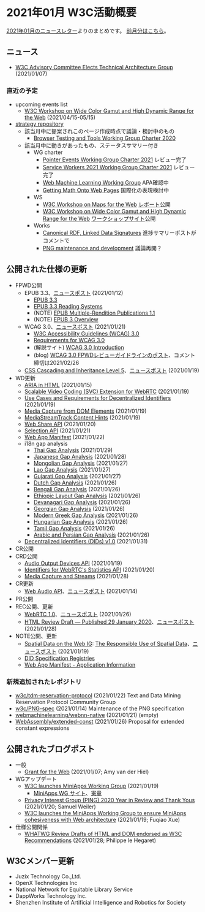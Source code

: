 # 2021年01月 W3C活動概要

[2021年01月のニュースレター](https://lists.w3.org/Archives/Public/w3c-announce/2021JanMar/subject.html)よりのまとめです。
[前月分はこちら](202012.md)。

## ニュース

* [W3C Advisory Committee Elects Technical Architecture Group](https://www.w3.org/blog/news/archives/8846) (2021/01/07)

### 直近の予定

* upcoming events list
  * [W3C Workshop on Wide Color Gamut and High Dynamic Range for the Web](https://www.w3.org/Graphics/Color/Workshop/overview) (2021/04/15-05/15)
* [strategy repository](https://github.com/w3c/strategy/issues)
  * 該当月中に提案されこのページ作成時点で議論・検討中のもの
    * [Browser Testing and Tools Working Group Charter 2020](https://github.com/w3c/strategy/issues/250)
  * 該当月中に動きがあったもの、ステータスサマリー付き
    * WG charter
      * [Pointer Events Working Group Charter 2021](https://github.com/w3c/strategy/issues/249) レビュー完了
      * [Service Workers 2021 Working Group Charter 2021](https://github.com/w3c/strategy/issues/248) レビュー完了
      * [Web Machine Learning Working Group](https://github.com/w3c/strategy/issues/232) APA確認中
      * [Getting Math Onto Web Pages](https://github.com/w3c/strategy/issues/43) 国際化の表現検討中
    * WS
      * [W3C Workshop on Maps for the Web](https://github.com/w3c/strategy/issues/210) [レポート](https://www.w3.org/2020/maps/report)公開
      * [W3C Workshop on Wide Color Gamut and High Dynamic Range for the Web](https://github.com/w3c/strategy/issues/230) [ワークショップサイト](https://www.w3.org/Graphics/Color/Workshop/)公開
    * Works
      * [Canonical RDF, Linked Data Signatures](https://github.com/w3c/strategy/issues/116) 進捗サマリーポストがコメントで
      * [PNG maintenance and development](https://github.com/w3c/strategy/issues/58) 議論再開？

## 公開された仕様の更新

* FPWD公開
  * EPUB 3.3、[ニュースポスト](https://www.w3.org/blog/news/archives/8859) (2021/01/12)
    * [EPUB 3.3](https://www.w3.org/TR/2021/WD-epub-33-20210112/)
    * [EPUB 3.3 Reading Systems](https://www.w3.org/TR/2021/WD-epub-rs-33-20210112/)
    * (NOTE) [EPUB Multiple-Rendition Publications 1.1](https://www.w3.org/TR/2021/NOTE-epub-multi-rend-11-20210112/)
    * (NOTE) [EPUB 3 Overview](https://www.w3.org/TR/2021/NOTE-epub-overview-33-20210112/)
  * WCAG 3.0、[ニュースポスト](https://www.w3.org/blog/news/archives/8889) (2021/01/21)
    * [W3C Accessibility Guidelines (WCAG) 3.0](https://www.w3.org/TR/2021/WD-wcag-3.0-20210121/)
    * [Requirements for WCAG 3.0](https://www.w3.org/TR/2021/WD-wcag-3.0-requirements-20210121/)
    * (解説サイト) [WCAG 3.0 Introduction](https://www.w3.org/WAI/standards-guidelines/wcag/wcag3-intro/)
    * (blog) [WCAG 3.0 FPWDレビューガイドラインのポスト](https://www.w3.org/blog/2021/01/wcag-3-fpwd/)、コメント締切は2021/02/26
  * [CSS Cascading and Inheritance Level 5](https://www.w3.org/TR/2021/WD-css-cascade-5-20210119/)、[ニュースポスト](https://www.w3.org/blog/news/archives/8870) (2021/01/19)
* WD更新
  * [ARIA in HTML](https://www.w3.org/TR/2021/WD-html-aria-20210115/) (2021/01/15)
  * [Scalable Video Coding (SVC) Extension for WebRTC](https://www.w3.org/TR/2021/WD-webrtc-svc-20210119/) (2021/01/19)
  * [Use Cases and Requirements for Decentralized Identifiers](https://www.w3.org/TR/2021/WD-did-use-cases-20210119/) (2021/01/19)
  * [Media Capture from DOM Elements](https://www.w3.org/TR/2021/WD-mediacapture-fromelement-20210119/) (2021/01/19)
  * [MediaStreamTrack Content Hints](https://www.w3.org/TR/2021/WD-mst-content-hint-20210119/) (2021/01/19)
  * [Web Share API](https://www.w3.org/TR/2021/WD-web-share-20210120/) (2021/01/20)
  * [Selection API](https://www.w3.org/TR/2021/WD-selection-api-20210121/) (2021/01/21)
  * [Web App Manifest](https://www.w3.org/TR/2021/WD-appmanifest-20210122/) (2021/01/22)
  * i18n gap analysis
    * [Thai Gap Analysis](https://www.w3.org/TR/2021/WD-thai-gap-20210129/) (2021/01/29)
    * [Japanese Gap Analysis](https://www.w3.org/TR/2021/WD-jpan-gap-20210128/) (2021/01/28)
    * [Mongolian Gap Analysis](https://www.w3.org/TR/2021/WD-mong-gap-20210127/) (2021/01/27)
    * [Lao Gap Analysis](https://www.w3.org/TR/2021/WD-laoo-gap-20210127/) (2021/01/27)
    * [Gujarati Gap Analysis](https://www.w3.org/TR/2021/WD-gujr-gap-20210127/) (2021/01/27)
    * [Dutch Gap Analysis](https://www.w3.org/TR/2021/WD-latn-nl-gap-20210126/) (2021/01/26)
    * [Bengali Gap Analysis](https://www.w3.org/TR/2021/WD-beng-gap-20210126/) (2021/01/26)
    * [Ethiopic Layout Gap Analysis](https://www.w3.org/TR/2021/WD-elreq-gap-20210126/) (2021/01/26)
    * [Devanagari Gap Analysis](https://www.w3.org/TR/2021/WD-deva-gap-20210126/) (2021/01/26)
    * [Georgian Gap Analysis](https://www.w3.org/TR/2021/WD-geor-gap-20210126/) (2021/01/26)
    * [Modern Greek Gap Analysis](https://www.w3.org/TR/2021/WD-grek-gap-20210126/) (2021/01/26)
    * [Hungarian Gap Analysis](https://www.w3.org/TR/2021/WD-latn-hu-gap-20210126/) (2021/01/26)
    * [Tamil Gap Analysis](https://www.w3.org/TR/2021/WD-taml-gap-20210126/) (2021/01/26)
    * [Arabic and Persian Gap Analysis](https://www.w3.org/TR/2021/WD-alreq-gap-20210126/) (2021/01/26)
  * [Decentralized Identifiers (DIDs) v1.0](https://www.w3.org/TR/2021/WD-did-core-20210131/) (2021/01/31)
* CR公開
* CRD公開
  * [Audio Output Devices API](https://www.w3.org/TR/2021/CRD-audio-output-20210119/) (2021/01/19)
  * [Identifiers for WebRTC's Statistics API](https://www.w3.org/TR/2021/CRD-webrtc-stats-20210120/) (2021/01/20)
  * [Media Capture and Streams](https://www.w3.org/TR/2021/CRD-mediacapture-streams-20210128/) (2021/01/28)
* CR更新
  * [Web Audio API](https://www.w3.org/TR/2021/CR-webaudio-20210114/)、[ニュースポスト](https://www.w3.org/blog/news/archives/8867) (2021/01/14)
* PR公開
* REC公開、更新
  * [WebRTC 1.0](https://www.w3.org/TR/2021/REC-webrtc-20210126/)、[ニュースポスト](https://www.w3.org/blog/news/archives/8897) (2021/01/26)
  * [HTML Review Draft — Published 29 January 2020](https://www.w3.org/TR/2021/REC-html-20210128/)、[ニュースポスト](https://www.w3.org/blog/news/archives/8909) (2021/01/28)
* NOTE公開、更新
  * [Spatial Data on the Web IG](https://www.w3.org/2017/sdwig/): [The Responsible Use of Spatial Data](https://www.w3.org/TR/2021/NOTE-responsible-use-spatial-20210119/)、[ニュースポスト](https://www.w3.org/blog/news/archives/8873) (2021/01/19)
  * [DID Specification Registries](https://www.w3.org/TR/2021/NOTE-did-spec-registries-20210131/)
  * [Web App Manifest - Application Information](https://www.w3.org/TR/2021/NOTE-manifest-app-info-20210128/)

### 新規追加されたレポジトリ

* [w3c/tdm-reservation-protocol](https://github.com/w3c/tdm-reservation-protocol) (2021/01/22) Text and Data Mining Reservation Protocol Community Group
* [w3c/PNG-spec](https://github.com/w3c/PNG-spec) (2021/01/14) Maintenance of the PNG specification
* [webmachinelearning/webnn-native](https://github.com/webmachinelearning/webnn-native) (2021/01/21) (empty)
* [WebAssembly/extended-const](https://github.com/WebAssembly/extended-const) (2021/01/26) Proposal for extended constant expressions


## 公開されたブログポスト

* 一般
  * [Grant for the Web](https://www.w3.org/blog/2021/01/grant-for-the-web/) (2021/01/07; Amy van der Hiel)
* WGアップデート
  * [W3C launches MiniApps Working Group](https://www.w3.org/blog/news/archives/8853) (2021/01/19)
    * [MiniApps WG サイト](https://www.w3.org/2021/miniapps/)、[憲章](https://www.w3.org/2021/01/miniapps-wg-charter)
  * [Privacy Interest Group (PING) 2020 Year in Review and Thank Yous](https://www.w3.org/blog/2021/01/privacy-interest-group-ping-2020-year-in-review-and-thank-yous/) (2021/01/20; Samuel Weiler)
  * [W3C launches the MiniApps Working Group to ensure MiniApps cohesiveness with Web architecture](https://www.w3.org/blog/2021/01/w3c-launches-the-miniapps-working-group/) (2021/01/19; Fuqiao Xue)
* 仕様公開関係
  * [WHATWG Review Drafts of HTML and DOM endorsed as W3C Recommendations](https://www.w3.org/blog/2021/01/whatwg-review-drafts-of-html-and-dom-endorsed-as-w3c-recommendations/) (2021/01/28; Philippe le Hegaret)

## W3Cメンバー更新

* Juzix Technology Co.,Ltd.
* OpenX Technologies Inc
* National Network for Equitable Library Service
* DappWorks Technology Inc.
* Shenzhen Institute of Artificial Intelligence and Robotics for Society

